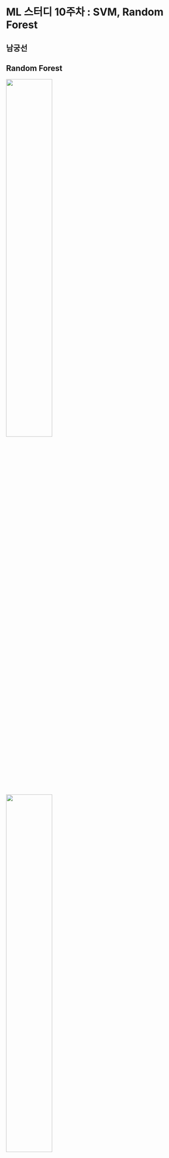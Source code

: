 # ML 스터디 10주차 : SVM, Random Forest

## **남궁선**
## Random Forest

<img src="./images/1.png" width="50%">
<img src="./images/3.gif" width="50%">

### 1. Decision Tree(의사결정트리) 의 단점
- 주어진 학습 데이터에 따라 생성되는 의사결정트리의 모델이 일정하지 않아 일반화를 할 수 없다.
- 상의 노드의 에러가 다음 노드로 전파된다.
- 의사결정트리를 활용한 학습결과가 일정하지 않다.

> ***Decision Tree의 내용은 [9주차](../9주차)를 참고해 주세요.***

### 2. Random Forest의 정의
- 랜덤 포레스트는 여러 개의 의사결정트리들을 임의적으로 학습하는 방식의 앙상블 학습법.
  
> ***앙상블 학습법이란 데이터를 사용해 n개의 데이터 집합을 만든 뒤, m개의 모델에 나누어 학습시킨 뒤 각 결과들을 종합하는 학습법(n =< m)***

### 3. Random Forest의 장점
- 월등히 높은 정확성
- 간편하고 빠른 학습 및 테스트 알고리즘
- 변수소거 없이 수천 개의 입력 변수들을 다루는 것이 가능
- 임의화를 통한 좋은 일반화 성능
- 다중 클래스 알고리즘 특성

### 4. Random Forest의 특징
- 랜덤 포레스트의 가장 핵심적인 특징은 임의성(randomness)에 의해 서로 조금씩 다른 특성을 갖는 트리들로 구성된다는 것이다. 이 특징은 각 트리들의 예측(prediction)들이 비상관화(decorrelation) 되게하며, 결과적으로 일반화(generalization) 성능을 향상시킨다. 또한, 임의화(randomization)는 포레스트가 노이즈가 포함된 데이터에 대해서도 강인하게 만들어 준다. 임의화는 각 트리들의 훈련 과정에서 진행되며, 가장 널리 쓰이는 두 가지 방법으로는 임의 학습 데이터 추출 방법을 이용한 앙상블 학습법인 배깅(bagging)과 임의 노드 최적화(randomized node optimization)가 있다. 이 두 가지 방법은 서로 동시에 사용되어 임의화 특성을 더욱 증진 시킬 수 있다.

### 5. Bagging
- ***배깅(bagging)*** 은 bootstrap aggregating의 약자로, 부트스트랩(bootstrap)을 통해 조금씩 다른 훈련 데이터에 대해 훈련된 기초 분류기(base learner)들을 결합(aggregating)시키는 방법이다(앙상블).
- ***부트스트랩*** 이란, 주어진 훈련 데이터에서 중복을 허용하여 원 데이터와 같은 크기의 데이터를 만드는 과정을 말한다.
  
- <img src="./images/2.png" width="70%">

- 트리는 작은 편향(bias)과 큰 분산(variance)을 갖기 때문에, 매우 깊이 성장한 트리는 훈련 데이터에 대해 오버피팅하게 된다. 부트스트랩 과정은 트리들의 편향은 그대로 유지하면서, 분산은 감소시키기 때문에 포레스트의 성능을 향상시킨다. 즉, 한 개의 결정 트리의 경우 훈련 데이터에 있는 노이즈에 대해서 매우 민감하지만, 트리들이 서로 상관화(correlated)되어 있지 않다면 여러 트리들의 평균은 노이즈에 대해 강인해진다. 포레스트를 구성하는 모든 트리들을 동일한 데이터 집합으로만 훈련시키게 되면, 트리들의 상관성(correlation)은 굉장히 커질 것이다. 따라서 배깅은 서로 다른 데이터 집합들에 대해 훈련 시킴으로써, 트리들을 비상관화시켜 주는 과정이다.

### 6. Bagging을 이용한 Random Forest 학습법
1. 주어진 트레이닝 데이터에서 중복을 허용하여 N개를 선택한다.(부트스트랩)
2. 선택한 N개의 데이터 샘플에서 특성값을 중복없이 d개를 선택한다.
3. 1~2 단계를 T번 반복하여 T개의 훈련 데이터 집합을 생성한다.
4. T개의 트리들을 훈련시킨다.
5. T개의 트리들에서 예측된 결과들을 평균이나(앙상블) 가장 많이 예측된 결과를 선택하여 최종 결과로 결정한다.

### 7. 주요 Hyperparameter
- 포레스트의 크기 (트리의 개수) T
  - 총 포레스트를 몇 개의 트리로 구성할 지를 결정하는 매개변수이다. 포레스트가 작으면 트리들을 구성하고 테스트 하는데 걸리는 시간이 짧은 대신, 일반화 능력이 떨어져 임의의 입력 데이터 포인트에 대해 틀린 결과를 내놓을 확률이 높다. 반면에 포레스트의 크기가 크다면 훈련과 테스트 시간은 증가하지만, 포레스트의 결과값은 각 트리의 결과들에 평균을 취한 것으로 큰 포레스트의 결과값은 작은 포레스트보다 비교적 연속적이며 일반화 능력이 우수하다.
- 최대 허용 깊이 D
  - 하나의 트리에서 루트 노드부터 종단 노드까지 최대 몇개의 노드(테스트)를 거칠 것인지를 결정하는 매개변수이다. 최대 허용 깊이가 작으면 과소적합(underfitting)이 일어나고, 최대 허용 깊이가 크면 과대적합(overfitting)이 일어나기 때문에 적절한 값을 설정하는 것이 중요하다.
  
- Subsampling 추출 속성 수 (d)
    - 회귀 문제에서 1/3 정도의 속성을 추천
    - 분류에서는 속성 개수의 제곱근을 추천
-------------------
## **정초이**

# Support Vector Machine (SVM)

## 서포트 벡터 머신?

- 기계학습 분야 중 하나. 패턴인식, 자료분석을 위한 지도학습 모델분류와 회귀분석을 위해 사용
- 기존의 분류방법들과 기본 원리가 크게 다름
  - 기존의 방법들 (신경망 포함) : 목적 = 오류율 최소화
  - SVM : 목적 = 두 부류 사이에 존재하는 **여백을 최대화**
- 딥러닝이 나오기 전까지 가장 성공적인 분류기 역할을 했음



### SVM의 패턴 인식 순서

1. 두 카테고리 중 어느 하나에 속한 데이터 집합이 주어짐
2. 주어진 데이터 집합을 바탕으로 new 데이터가 어느 카테고리에 속하는지 판단하는 비확률적 이진 선형/비선형분류모델을 만듦
3. 만들어진 분류모델은 데이터가 사상된 공간에서 경계로 표현됨
4. SVM 알고리즘은 그 중 가장 큰 폭을 가진 경계를 찾음



## Maximal Margin Classifier

: 1962년



#### 예를 들어 설명

![](./img/svm/1.png)

- 짜장면인지 짬뽕인지 직선을 그어서 구분하는 것.
- 이 때 잘 분류한 것 = 두 부류 사이의 여백이 가장 넓어진 것
- 분류는 선형 모델 (직선) / 비선형 모델 (곡선) 으로 둘을 구분할 수 있음
  - 일반적으로 선형 방식에 적합한 classifier 이긴 함.

![](./img/svm/2.png)

- 위 결정 영역 중 최적 —> 결정 영역 근처에 있는 '분류하기 애매한' 데이터의 거리가 최대가 되어야 함



## 마진, 서포트 벡터

- SVM을 사용하기 위한 기본 요건. 선형관계에서 사용되는 두가지 중요한 포인트
  - 비선형 부분 : 여기다가 추가로 kernel 이라는 요소가 필요함

![](./img/svm/4.png)

### 마진

어떠한 점들도 포함하지 않는 영역

support vector를 통해 구한 두 카테고리 사이의 거리 = m

마진을 최대화해서 클래스들을 분리할 수 있도록 만듦



### 서포트 벡터

두 가지 카테고리에 각각 해당되는 데이터 셋들 (네모가 모인 곳 / 동그라미가 모인 곳)의 최외각에 있는 샘플들.

결정 경계선에 가장 가까이 있는 각 클래스의 데이터 점

이 가장 최외각에 있는 벡터들을 토대로 margin M을 구할 수 있음 —> 중요한 벡터들 !

> 벡터 : 데이터 하나를 표현하는 단위 같은 느낌..?

서포트 벡터 덕분에 새로운 data point가 들어왔을 때 전체 data를 고려하지 않아도 support vector 와의 내적 거리를 계산할 수 있음 —> 계산비용과 계산시간의 감소



그림에서 +, - 샘플들 —> 선형으로 분리가 가능한 상황.

**빨간 점선** —> margin이 최대가 되는 직선.

==> 직선을 통해 두 data set을 분리하자. 이떄 이 직선 : **결정 초평면**(decision hyperline)



### 결정 초평면

#### 초평면?

- 어떤 N 차원 공간에서 한 차원 낮은 N-1 차원의 subspace
  - ex) 3차원: 면, 2차원: 선
- 지금 살펴볼 내용은 기본적으로 2차원을 다루므로 초평면이 선임.
- 최적의 결정 초평면을 구하는 이유
  - training data에 대해서 알맞은 분류를 하기 위해
  - 모델에 대해 일반화시켜 아직 설정되지 않은 새로운 data들에 대해서도 잘 분류 하게끔 만들어 주기 위해서



### Maximal Margin Classifier

여러 가능한 초평면들 중 Support Vector로 부터 가장 멀리 떨어진 분리 초평면을 선택한다.

그런 초평면으로 분류를 하는 기법을 **Maximal Margin Classifier** 라고 한다.

> 보통 Kernel을 적용하지 않은 기본 SVM 이라고도 말하는 것 같다.

![](./img/svm/20.png)



## Maximizing margin

![](./img/svm/5.png)

이 그림에서 더 나은 분류 경계면 : B<sub>1</sub>

margin : b<sub>12</sub> (minus plane) 와 b<sub>11 </sub>(plus plane) 사이의 거리.



#### margin을 도식적으로 나타내기



우리가 초평면과 plus,minus plane 사이의 거리를 같게 설정했으므로 원래 동일하게 δ 만큼 떨어져야 한다.

![](./img/svm/11.png)

하지만 어차피 w, b 둘 다 모르는 수이기 때문에 임의의 δ로 나누어 주어도 임의의 숫자이다.

그러므로 δ에 대해 정규화해서 우변을 1과 같이 표기할 수 있다.

![](./img/svm/10.png)

이러한 제약조건을 하나로 표현하기 위해 y<sub>i</sub> 라는 변수를 도입한다.

![](./img/svm/12.png)

이를 통해 두 식을 하나로 정리할 수 있다.

![](./img/svm/13.png)

식의 의미

: plus-plane 보다 위에 있는 관측치들은 w<sup>T</sup>x + b 가 1보다 크다.



여기서 새로운 제약조건을 추가한다.

**등호가 성립하는 경우 : 각각 빨간 점선에 샘플들이 걸쳐있는 경우**

margin : b<sub>12</sub> (minus plane) 와 b<sub>11 </sub>(plus plane) 사이의 거리이고, SVM은 그 margin을 최대화하는 분류 경계면을 찾는 기법인 것!

도식적으로 나타내면 아래와 같다.



![](./img/svm/6.png)



#### 초평면의 식

우리가 찾아야 하는 분류경계면 : w<sup>T</sup>x + b 라고 두면 벡터 w는 경계면과 수직인 법선벡터가 된다.

H = w<sup>T</sup>x + b = 0

> w = weight, x = input vector, H = hyperplane

- 여기서 **가중치 벡터 w**는 서포트벡터들 사이의 여백을 가장 크게 하는 **초평면의 방향**을 뜻한다.
- **H**는 서포트 벡터들 사이의 여백을 가장 크게 하는 **결정 초평면의 위치**를 뜻한다 —> 우리가 찾아야 하는 분류 경계면



이해하기 쉽도록 w를 2차원 벡터 (w<sub>1</sub>, w<sub>2</sub>) 라고 두면,

w에 대해 원점과의 거리가 b인 직선의 방정식은 w<sup>T</sup>x + b = w<sub>1</sub>x<sub>1</sub> + w<sub>2</sub>x<sub>2</sub> + b = 0 이 된다.

이 직선의 기울기는 -w<sub>1</sub>/w<sub>2</sub> 이고, 법선벡터 w의 기울기는 w<sub>2</sub>/w<sub>1</sub> 이므로 두 직선은 **수직**이다!

(차원을 확장해도 마찬가지임)



#### margin 길이 유도하기

그러므로 우리는 plus-plane 위의 벡터 **x+와**, minus plane 위의 **x- 사이의 관계**를 다음과 같이 정의할 수 있다.

![](./img/svm/7.png)

> x- 를 w 방향으로 평행이동 시키되, 이동하는 폭은 λ 로 scale 한다는 뜻



x+와 x- 사이의 관계식을 활용해서 **λ 의 값**을 다음과 같이 유도할 수 있다.

![](./img/svm/8.png)

이제 λ의 값을 알고 있으므로 plus-plane과 minus-plane 사이의 거리인 **margin**을 다음과 같이 유도할 수 있다.

![](./img/svm/9.png)

#### margin 최대화 하기

![](./img/svm/14.png)

위와 같이 margin의 width 값을 구했으니, 이것을 최대화하는 w와 b를 찾으면 된다.

계산상 편의를 위해 마진의 절반을 제곱한 것에 역수를 취한 뒤 그 절반을 최소화하는 문제로 바꿀 수 있다고 한다...

그렇게 해도 문제의 본질은 바뀌지 않는다.

![](./img/svm/15.png)

그 후 라그랑주 승수법을 사용하여 조건부 최적화 문제를 KKT 조건을 이용하여 풀이한다.

![](./img/svm/16.png)

![](./img/svm/17.png)



![](./img/svm/18.png)

이 정리된 식을 통해 a값을 구할 수 있고 이어서  **w**값도 구할 수 있으며 제약조건을 통해 **b**값도 구할 수 있게 된다. 

이를 통해 모든 변수를 구하고 우리는 결정초평면을 구할 수 있다.



### 단점

그러나 위 분류기의 치명적인 단점이 있다.

**선형으로 모든 데이터를 완벽하게 분리할 수 없다는 것 !**

그러면 어떻게 해야 할까? 한 두개정도야 뭐 …하고 약간의 오분류를 허용해 줄 수 있다.



## Soft Margin Classifier

: 분류된 데이터를 일부 허용 하는 모델.

### '일부'를 어느정도로 설정해야 할까?

몇개의 개념 추가

- 슬랙 변수 (e, Slack variable) : 데이터 포인트의 위치
  - e = 0 	: 올바른 분류
  - 0 < e < 1 : 올바른 분류이지만 Margin을 넘은 경우
  - e > 1 	: 잘못된 분류
- 잘못 분류된 데이터 포인트에 패널티를 부여하는 것.



1. 각각의 데이터 포인트에 대해 슬랙 변수 값을 모두 구함
2. 그 값들을 모두 더함
3. 더한 값의 의미 : 얼마나 많은 변수들이 잘못 분류되었는가
4. 모든 슬랙 변수를 더한 값이 너무 커짐 = 너무 많은 오류를 허용한다. 제대로 분류가 되지 않는다



![](./img/svm/21.png)



그래서 이 값에 한계를 주는 최대비용을 설정해야 한다.



## SVM 모델 parameter

#### tuning parameter C

이 최대비용을 tuning parameter C 로 설정한다.

> 위 식에서 나머지는 데이터에 따라 계산되는 것이고, 사용자가 조정할 수 있는 파라미터는 C.

- default = 1.0
- 얼마만큼의 여유를 가지고 오류를 인정할 것인지의 값.
- 값을 낮출 경우, 초평면이 매끄러워짐.
  - 제약이 큰 모델을 만들고 각 포인트의 영향력이 적음
- 값을 높일 경우, 서포트 벡터들을 더 잘 분류함
  - 각 포인트들이 모델에 큰 영향을 주며 결정 경계를 휘어서 정확하게 분류함



- C 가 너무 크면 과소적합 (underfitting)
- C 가 너무 작으면 과적합 (overfitting)

이 발생한다.



### Kernel

: 차원을 이용하여 SVM을 효율적으로 사용할 수 있게끔 해주는 함수

![](./img/svm/19.png)

- 선형 분리가 불가능한 저차원의 데이터를 고차원 공간의 값으로 매핑시켜서 선형평면(Hyperplane)으로 분류를 가능하게끔 만들어줌

- 서포트 벡터 분류기를 확장하여 비선형의 클래스 경계를 수용하는 분류방법 중 하나

- 차원이 높아지며 높은 계산비용이 발생할 수 있는데 이를 해결

- 서포트 벡터 머신 (SVM)은 커널을 사용하여 특정한 방식으로 변수 공간을 확장한 결과.

  > [여기](http://crsouza.com/2010/03/17/kernel-functions-for-machine-learning-applications/#gaussian) 엔 엄청 많지만 자주 쓰는 것들만 보자면

- 종류
  - RBF(Radial Basis Function)(디폴트값) / 가우시안 커널

    - 특정 중심에서 거리에 의존하는 값
    - 차원이 무한한 특성 공간에 매핑하는것
    - 가우시안 커널은 RBF 커널의 한 예시
    - ![](./img/svm/24.png)
    - 이렇게도 나타낼 수 있다

    ![](./img/svm/25.png)

  - Polynomial, Sigmoid

    - Polynomial : 원래 특성의 가능한 조합을 지정된 차수까지 모두 계산



#### Gamma

- default —> 임의로 설정
- 값을 낮출 경우
  - 초평면에서 멀리 떨어진 서포트벡터들의 영향이 적어짐
  - 가우시안 커널의 반경을 크게하여 많은 포인트들이 가까이 있는것으로 고려함
  - 결정 경계를 천천히 바뀌게 하므로 모델의 복잡도를 낮춘다.
- 값을 높일 경우
  - 멀리 떨어진 요소들의 영향이 커짐
  - 결정 경계는 하나의 포인트에 더 민감해진다
  - 모델이 복잡해진다
- 초평면에 인접한 서포트 벡터들의 영향(w)이 커지기 때문에, 초평면이 울퉁불퉁(uneven) 해짐



![](./img/svm/23.png)

> C와 gamma 매개변수 설정에 따른 결정 경계와 서포트 벡터



## Parameter의 변화에 따른 Overfitting

- Overfitting
  - 과도하게 훈련된 데이터에 모델이 최적화된 경우
  - Machine Learning 에서는 이런 경우를 피해야 함
  - SVM parameters인 Kernel, C, Gamma는 overfitting에 영향을 주는 요소 중 일부

![](./img/svm/22.png)

- 무시해야 할 노이즈나 아웃라이너 데이터까지 모두 정상으로 인식하고 학습함
  - 학습 에러는 낮지만 왜곡된 학습 모델이 결정되면 검증 시 에러율이 높아진다.
- Overfitting 이 되지 않도록 parameter를 잘 조정해야 함

> 데이터 파라미터 조정 실습은 [여기](https://blog.naver.com/a_aaaaaa/221153286250) 참고
